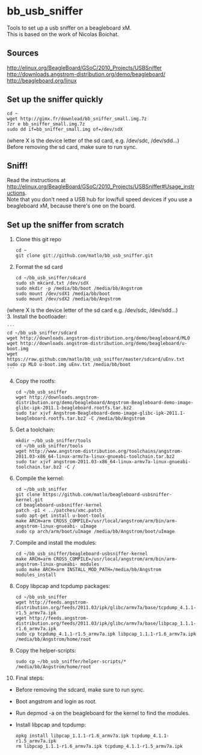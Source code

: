 bb_usb_sniffer
==============

Tools to set up a usb sniffer on a beagleboard xM.  
This is based on the work of Nicolas Boichat.

Sources  
-------

http://elinux.org/BeagleBoard/GSoC/2010_Projects/USBSniffer  
http://downloads.angstrom-distribution.org/demo/beagleboard/  
http://beagleboard.org/linux  

Set up the sniffer quickly
--------------------------

```
cd ~  
wget http://gimx.fr/download/bb_sniffer_small.img.7z  
7zr e bb_sniffer_small.img.7z  
sudo dd if=bb_sniffer_small.img of=/dev/sdX  
```
(where X is the device letter of the sd card, e.g. /dev/sdc, /dev/sdd...)  
Before removing the sd card, make sure to run sync.

Sniff!
------

Read the instructions at http://elinux.org/BeagleBoard/GSoC/2010_Projects/USBSniffer#Usage_instructions.  
Note that you don't need a USB hub for low/full speed devices if you use a beagleboard xM, because there's one on the board.  

Set up the sniffer from scratch
-------------------------------

1. Clone this git repo

    ```
    cd ~
    git clone git://github.com/matlo/bb_usb_sniffer.git
    ```
2. Format the sd card

    ```
    cd ~/bb_usb_sniffer/sdcard
    sudo sh mkcard.txt /dev/sdX
    sudo mkdir -p /media/bb/boot /media/bb/Angstrom
    sudo mount /dev/sdX1 /media/bb/boot
    sudo mount /dev/sdX2 /media/bb/Angstrom
    ```
  (where X is the device letter of the sd card e.g. /dev/sdc, /dev/sdd...)  
3. Install the bootloader:

    ```
    cd ~/bb_usb_sniffer/sdcard
    wget http://downloads.angstrom-distribution.org/demo/beagleboard/MLO
    wget http://downloads.angstrom-distribution.org/demo/beagleboard/u-boot.img
    wget https://raw.github.com/matlo/bb_usb_sniffer/master/sdcard/uEnv.txt
    sudo cp MLO u-boot.img uEnv.txt /media/bb/boot
    ```
4. Copy the rootfs:

    ```
    cd ~/bb_usb_sniffer
    wget http://downloads.angstrom-distribution.org/demo/beagleboard/Angstrom-Beagleboard-demo-image-glibc-ipk-2011.1-beagleboard.rootfs.tar.bz2
    sudo tar xjvf Angstrom-Beagleboard-demo-image-glibc-ipk-2011.1-beagleboard.rootfs.tar.bz2 -C /media/bb/Angstrom
    ```
5. Get a toolchain:

    ```
    mkdir ~/bb_usb_sniffer/tools
    cd ~/bb_usb_sniffer/tools
    wget http://www.angstrom-distribution.org/toolchains/angstrom-2011.03-x86_64-linux-armv7a-linux-gnueabi-toolchain.tar.bz2
    sudo tar xjvf angstrom-2011.03-x86_64-linux-armv7a-linux-gnueabi-toolchain.tar.bz2 -C /
    ```
6. Compile the kernel:

    ```
    cd ~/bb_usb_sniffer
    git clone https://github.com/matlo/beagleboard-usbsniffer-kernel.git
    cd beagleboard-usbsniffer-kernel
    patch -p1 < ../patches/xmc.patch
    sudo apt-get install u-boot-tools
    make ARCH=arm CROSS_COMPILE=/usr/local/angstrom/arm/bin/arm-angstrom-linux-gnueabi- uImage
    sudo cp arch/arm/boot/uImage /media/bb/Angstrom/boot/uImage
    ```
7. Compile and install the modules:

    ```
    cd ~/bb_usb_sniffer/beagleboard-usbsniffer-kernel
    make ARCH=arm CROSS_COMPILE=/usr/local/angstrom/arm/bin/arm-angstrom-linux-gnueabi- modules
    sudo make ARCH=arm INSTALL_MOD_PATH=/media/bb/Angstrom modules_install
    ```
8. Copy libpcap and tcpdump packages:

    ```
    cd ~/bb_usb_sniffer
    wget http://feeds.angstrom-distribution.org/feeds/2011.03/ipk/glibc/armv7a/base/tcpdump_4.1.1-r1.5_armv7a.ipk
    wget http://feeds.angstrom-distribution.org/feeds/2011.03/ipk/glibc/armv7a/base/libpcap_1.1.1-r1.6_armv7a.ipk
    sudo cp tcpdump_4.1.1-r1.5_armv7a.ipk libpcap_1.1.1-r1.6_armv7a.ipk /media/bb/Angstrom/home/root
    ```
9. Copy the helper-scripts:

    ```
    sudo cp ~/bb_usb_sniffer/helper-scripts/* /media/bb/Angstrom/home/root
    ```
10. Final steps:
  * Before removing the sdcard, make sure to run sync.  
  * Boot angstrom and login as root.  
  * Run depmod -a on the beagleboard for the kernel to find the modules.  
  * Install libpcap and tcpdump:

    ```
    opkg install libpcap_1.1.1-r1.6_armv7a.ipk tcpdump_4.1.1-r1.5_armv7a.ipk
    rm libpcap_1.1.1-r1.6_armv7a.ipk tcpdump_4.1.1-r1.5_armv7a.ipk
    ```

